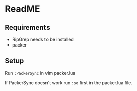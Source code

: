 # ReadME

## Requirements
* RipGrep needs to be installed
* packer



## Setup

Run `:PackerSync` in vim packer.lua

If PackerSync doesn't work run `:so` first in the packer.lua file.




